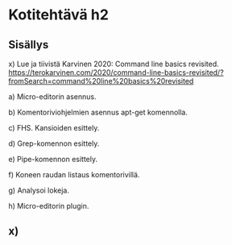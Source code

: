 # Kotitehtävä h2  

## Sisällys 

x) Lue ja tiivistä Karvinen 2020: Command line basics revisited.  
https://terokarvinen.com/2020/command-line-basics-revisited/?fromSearch=command%20line%20basics%20revisited  

a) Micro-editorin asennus.  

b) Komentoriviohjelmien asennus apt-get komennolla.  

c) FHS. Kansioiden esittely.  

d) Grep-komennon esittely.

e) Pipe-komennon esittely.  

f) Koneen raudan listaus komentorivillä.  

g) Analysoi lokeja.

h) Micro-editorin plugin.


## x) 
